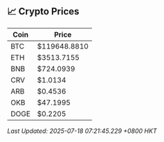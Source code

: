 ## 📈 Crypto Prices

| Coin | Price |
| ---- | ----- |
| BTC | $119648.8810 |
| ETH | $3513.7155 |
| BNB | $724.0939 |
| CRV | $1.0134 |
| ARB | $0.4536 |
| OKB | $47.1995 |
| DOGE | $0.2205 |

_Last Updated: 2025-07-18 07:21:45.229 +0800 HKT_